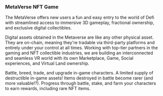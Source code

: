 

### MetaVerse NFT Game

The MetaVerse offers new users a fun and easy entry to the world of Defi with streamlined access to immersive 3D gameplay, fractional ownership, and exclusive digital collectibles.

Digital assets obtained in the Metaverse are like any other physical asset. They are on-chain, meaning they're tradable via third-party platforms and entirely under your control at all times. Working with top-tier partners in the gaming and NFT collectible industries, we are building an interconnected and seamless VR world with its own Marketplace, Game, Social experiences, and Virtual Land ownership.

Battle, breed, trade, and upgrade in-game characters. A limited supply of destructible in-game assets! Items destroyed in battle become rarer (and more valuable!?). Progress through battle, stake, and farm your characters to earn rewards, including rare NFT items.